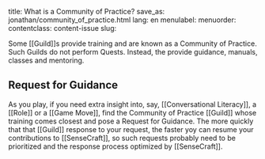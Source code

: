 title: What is a Community of Practice?
save_as: jonathan/community_of_practice.html
lang: en
menulabel:
menuorder:
contentclass: content-issue
slug:

Some [[Guild]]s provide training and are known as a Community of Practice. Such Guilds do not perform Quests. Instead, the provide guidance, manuals, classes and mentoring.

## Request for Guidance

As you play, if you need extra insight into, say, [[Conversational Literacy]], a [[Role]] or a [[Game Move]], find the Community of Practice [[Guild]] whose training comes closest and pose a Request for Guidance. The more quickly that that [[Guild]] response to your request, the faster yoy can resume your contributions to [[SenseCraft]], so such requests probably need to be prioritized and the response process optimized by [[SenseCraft]].